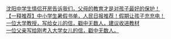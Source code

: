   
[沈阳中学生情侣开房告诉我们，父母的教育才是对孩子最好的保护！](http://www.dianyue.me/archives/097/aluw031r8erneh0d/)  
[【一释推荐】中小学生暑假书单，人民日报推荐！假期让孩子充充电！](http://www.dianyue.me/archives/677/nrix3f9dclkvmhmt/)  
[一位大学教授，写给女儿的信，戳中无数人，建议收进教材](http://www.dianyue.me/archives/903/czf23m687y0vqf1y/)  
[一位父亲写给刚考入大学女儿的信，戳中无数人。](http://www.dianyue.me/archives/065/3wtj1sa0kxddu9vt/)